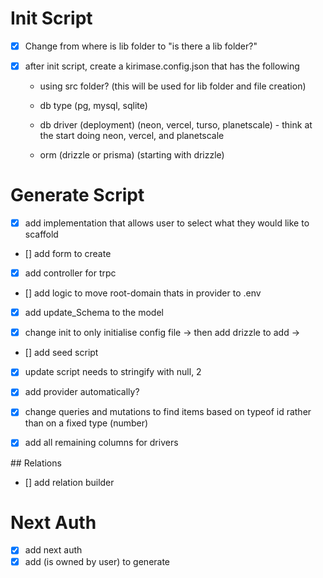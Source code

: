 # Init Script

- [x] Change from where is lib folder to "is there a lib folder?"
- [x] after init script, create a kirimase.config.json that has the following

  - using src folder? (this will be used for lib folder and file creation)
  - db type (pg, mysql, sqlite)
  - db driver (deployment) (neon, vercel, turso, planetscale) - think at the start doing neon, vercel, and planetscale

  - orm (drizzle or prisma) (starting with drizzle)

# Generate Script

- [x] add implementation that allows user to select what they would like to scaffold
- [] add form to create
- [x] add controller for trpc

- [] add logic to move root-domain thats in provider to .env
- [x] add update_Schema to the model

- [x] change init to only initialise config file -> then add drizzle to add ->

- [] add seed script
- [x] update script needs to stringify with null, 2
- [x] add provider automatically?
- [x] change queries and mutations to find items based on typeof id rather than on a fixed type (number)

- [x] add all remaining columns for drivers

## Relations

- [] add relation builder

# Next Auth

- [x] add next auth
- [x] add (is owned by user) to generate
